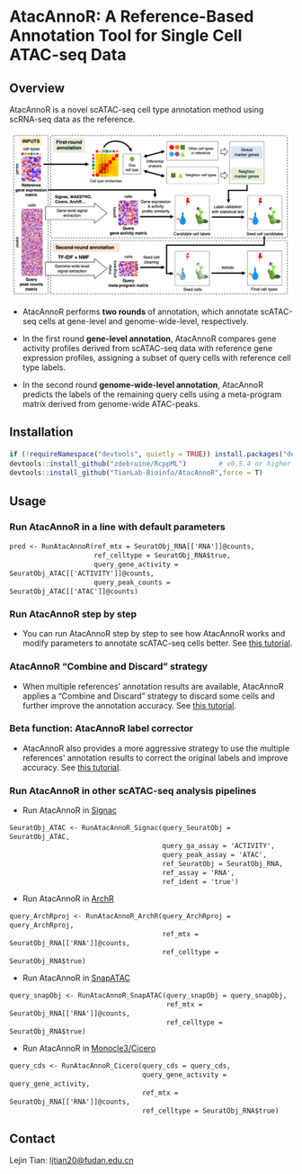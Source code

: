 # AtacAnnoR: A Reference-Based Annotation Tool for Single Cell ATAC-seq Data

## Overview

AtacAnnoR is a novel scATAC-seq cell type annotation method using scRNA-seq data as the reference. 

<img src="https://github.com/Telogen/AtacAnnoR/blob/main/figures/Fig1.png" width="800">

- AtacAnnoR performs **two rounds** of annotation, which annotate scATAC-seq cells at gene-level and genome-wide-level, respectively.

- In the first round **gene-level annotation**, AtacAnnoR compares gene activity profiles derived from scATAC-seq data with reference gene expression profiles, assigning a subset of query cells with reference cell type labels. 

- In the second round **genome-wide-level annotation**, AtacAnnoR predicts the labels of the remaining query cells using a meta-program matrix derived from genome-wide ATAC-peaks. 



## Installation

```R
if (!requireNamespace("devtools", quietly = TRUE)) install.packages("devtools")
devtools::install_github("zdebruine/RcppML")        # v0.5.4 or higher
devtools::install_github("TianLab-Bioinfo/AtacAnnoR",force = T)
```


## Usage


### Run AtacAnnoR in a line with default parameters

```
pred <- RunAtacAnnoR(ref_mtx = SeuratObj_RNA[['RNA']]@counts, 
                     ref_celltype = SeuratObj_RNA$true, 
                     query_gene_activity = SeuratObj_ATAC[['ACTIVITY']]@counts, 
                     query_peak_counts = SeuratObj_ATAC[['ATAC']]@counts) 
```

### Run AtacAnnoR step by step

- You can run AtacAnnoR step by step to see how AtacAnnoR works and modify parameters to annotate scATAC-seq cells better. See [this tutorial](https://telogen.github.io/AtacAnnoR/Run_AtacAnnoR_step_by_step_v2.html).


### AtacAnnoR “Combine and Discard” strategy

- When multiple references' annotation results are available, AtacAnnoR applies a “Combine and Discard” strategy to discard some cells and further improve the annotation accuracy. See [this tutorial](https://telogen.github.io/AtacAnnoR/Combine_and_Discard.html).



### Beta function: AtacAnnoR label corrector

- AtacAnnoR also provides a more aggressive strategy to use the multiple references' annotation results to correct the original labels and improve accuracy. See [this tutorial](https://telogen.github.io/AtacAnnoR/AtacAnnoR_label_corrector.html).




### Run AtacAnnoR in other scATAC-seq analysis pipelines


- Run AtacAnnoR in [Signac](https://stuartlab.org/signac)

```
SeuratObj_ATAC <- RunAtacAnnoR_Signac(query_SeuratObj = SeuratObj_ATAC,
                                      query_ga_assay = 'ACTIVITY',
                                      query_peak_assay = 'ATAC',
                                      ref_SeuratObj = SeuratObj_RNA,
                                      ref_assay = 'RNA',
                                      ref_ident = 'true')
```


- Run AtacAnnoR in [ArchR](https://www.archrproject.com/bookdown)

```
query_ArchRproj <- RunAtacAnnoR_ArchR(query_ArchRproj = query_ArchRproj,
                                      ref_mtx = SeuratObj_RNA[['RNA']]@counts, 
                                      ref_celltype = SeuratObj_RNA$true)
```

- Run AtacAnnoR in [SnapATAC](https://github.com/r3fang/SnapATAC)

```
query_snapObj <- RunAtacAnnoR_SnapATAC(query_snapObj = query_snapObj,
                                       ref_mtx = SeuratObj_RNA[['RNA']]@counts, 
                                       ref_celltype = SeuratObj_RNA$true)
```

- Run AtacAnnoR in [Monocle3/Cicero](https://cole-trapnell-lab.github.io/cicero-release/)

```
query_cds <- RunAtacAnnoR_Cicero(query_cds = query_cds,
                                 query_gene_activity = query_gene_activity,
                                 ref_mtx = SeuratObj_RNA[['RNA']]@counts, 
                                 ref_celltype = SeuratObj_RNA$true)
```



## Contact

Lejin Tian: ljtian20@fudan.edu.cn


